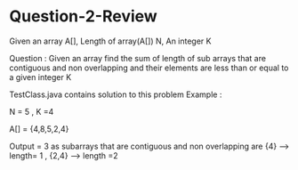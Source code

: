 # Question-2-Review

Given an array A[], Length of array(A[]) N, An integer K

Question : Given an array find the sum of length of sub arrays that are contiguous and non overlapping and their elements 
are less than or equal to a given integer K

TestClass.java contains solution to this problem
Example : 

N = 5 , K =4

A[] = {4,8,5,2,4}

Output = 3
as subarrays that are contiguous and non overlapping are {4} --> length= 1 , {2,4} --> length =2

